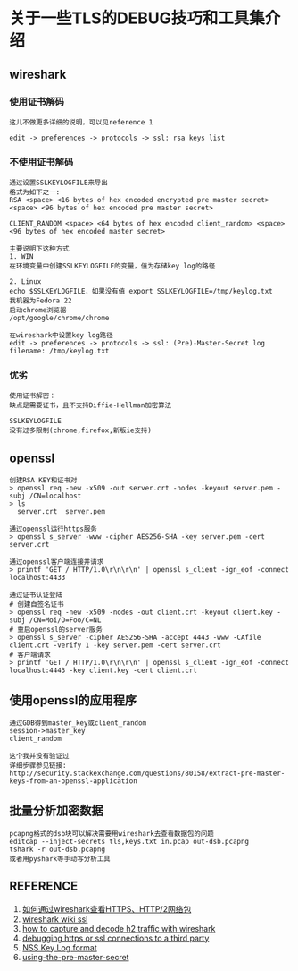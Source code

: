# 关于一些TLS的DEBUG技巧和工具集介绍

## wireshark
### 使用证书解码
```
这儿不做更多详细的说明，可以见reference 1

edit -> preferences -> protocols -> ssl: rsa keys list
```
### 不使用证书解码
```
通过设置SSLKEYLOGFILE来导出
格式为如下之一:
RSA <space> <16 bytes of hex encoded encrypted pre master secret> <space> <96 bytes of hex encoded pre master secret>

CLIENT_RANDOM <space> <64 bytes of hex encoded client_random> <space> <96 bytes of hex encoded master secret>

主要说明下这种方式
1. WIN 
在环境变量中创建SSLKEYLOGFILE的变量，值为存储key log的路径

2. Linux
echo $SSLKEYLOGFILE，如果没有值 export SSLKEYLOGFILE=/tmp/keylog.txt
我机器为Fedora 22
启动chrome浏览器
/opt/google/chrome/chrome

在wireshark中设置key log路径
edit -> preferences -> protocols -> ssl: (Pre)-Master-Secret log filename: /tmp/keylog.txt
```

### 优劣
```
使用证书解密：
缺点是需要证书，且不支持Diffie-Hellman加密算法

SSLKEYLOGFILE
没有过多限制(chrome,firefox,新版ie支持)
```

## openssl
```
创建RSA KEY和证书对
> openssl req -new -x509 -out server.crt -nodes -keyout server.pem -subj /CN=localhost
> ls
  server.crt  server.pem

通过openssl运行https服务
> openssl s_server -www -cipher AES256-SHA -key server.pem -cert server.crt

通过openssl客户端连接并请求
> printf 'GET / HTTP/1.0\r\n\r\n' | openssl s_client -ign_eof -connect localhost:4433

通过证书认证登陆
# 创建自签名证书
> openssl req -new -x509 -nodes -out client.crt -keyout client.key -subj /CN=Moi/O=Foo/C=NL
# 重启openssl的server服务
> openssl s_server -cipher AES256-SHA -accept 4443 -www -CAfile client.crt -verify 1 -key server.pem -cert server.crt
# 客户端请求
> printf 'GET / HTTP/1.0\r\n\r\n' | openssl s_client -ign_eof -connect localhost:4443 -key client.key -cert client.crt
```

## 使用openssl的应用程序
```
通过GDB得到master_key或client_random
session->master_key
client_random

这个我并没有验证过
详细步骤参见链接:
http://security.stackexchange.com/questions/80158/extract-pre-master-keys-from-an-openssl-application
```

## 批量分析加密数据
```
pcapng格式的dsb块可以解决需要用wireshark去查看数据包的问题
editcap --inject-secrets tls,keys.txt in.pcap out-dsb.pcapng
tshark -r out-dsb.pcapng
或者用pyshark等手动写分析工具
```

## REFERENCE
1. [如何通过wireshark查看HTTPS、HTTP/2网络包](http://joji.me/zh-cn/blog/walkthrough-decrypt-ssl-tls-traffic-https-and-http2-in-wireshark)
2. [wireshark wiki ssl](https://wiki.wireshark.org/SSL)
3. [how to capture and decode h2 traffic with wireshark](https://vanwilgenburg.wordpress.com/2015/11/22/how-to-capture-and-decode-http2-traffic-with-wireshark/)
4. [debugging https or ssl connections to a third party](http://news.gtmtech.co.uk/blog/2013/01/25/debugging-https-or-ssl-connections-to-a-third-party/)
5. [NSS Key Log format](https://developer.mozilla.org/en-US/docs/Mozilla/Projects/NSS/Key_Log_Format)
6. [using-the-pre-master-secret](https://wiki.wireshark.org/TLS#using-the-pre-master-secret)

